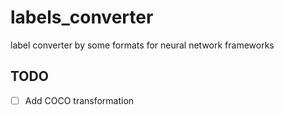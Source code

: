 # labels_converter
label converter by some formats for neural network frameworks

## TODO
- [ ] Add COCO transformation 

